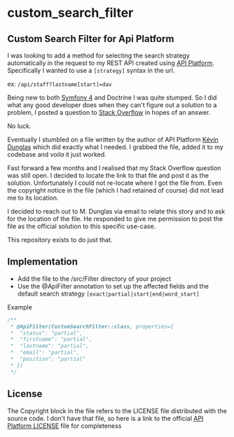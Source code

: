 # custom_search_filter

## Custom Search Filter for Api Platform

I was looking to add a method for selecting the search strategy automatically in the request to my REST API created using [API Platform](https://api-platform.com/). Specifically I wanted to use a `[strategy]` syntax in the url. 

ex: `/api/staff?lastname[start]=dav`

Being new to both [Symfony 4](https://symfony.com) and Doctrine I was quite stumped. So I did what any good developer does when they can't figure out a solution to a problem, I posted a question to [Stack Overflow](https://stackoverflow.com/questions/54652855/pass-search-strategy-to-filter-from-rest-uri) in hopes of an answer.

No luck.

Eventually I stumbled on a file written by the author of API Platform [Kévin Dunglas](https://dunglas.fr/) which did exactly what I needed. I grabbed the file, added it to my codebase and _voila_ it just worked.

Fast forward a few months and I realised that my Stack Overflow question was still open. I decided to locate the link to that file and post it as the solution. Unfortunately I could not re-locate where I got the file from. Even the copyright notice in the file (which I had retained of course) did not lead me to its location.

I decided to reach out to M. Dunglas via email to relate this story and to ask for the location of the file. He responded to give me permission to post the file as the official solution to this specific use-case. 

This repository exists to do just that. 

## Implementation

- Add the file to the /src/Filter directory of your project
- Use the @ApiFilter annotation to set up the affected fields and the default search strategy `[exact|partial|start|end|word_start]`

Example

```php
/**
 * @ApiFilter(CustomSearchFilter::class, properties={
 *  "status": "partial",
 *  "firstname": "partial",
 *  "lastname": "partial",
 *  "email": "partial",
 *  "position": "partial"
 * })
 */
```

## License

The Copyright block in the file refers to the LICENSE file distributed with the source code. I don't have that file, so here is a link to the official [API Platform LICENSE](https://github.com/api-platform/api-platform/blob/master/LICENSE) file for completeness
